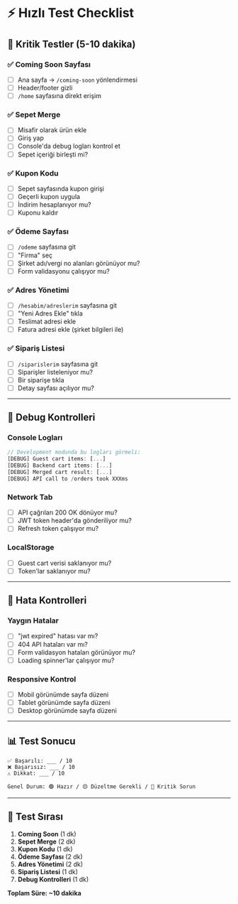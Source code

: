 # ⚡ Hızlı Test Checklist

## 🚀 Kritik Testler (5-10 dakika)

### ✅ Coming Soon Sayfası
- [ ] Ana sayfa → `/coming-soon` yönlendirmesi
- [ ] Header/footer gizli
- [ ] `/home` sayfasına direkt erişim

### ✅ Sepet Merge
- [ ] Misafir olarak ürün ekle
- [ ] Giriş yap
- [ ] Console'da debug logları kontrol et
- [ ] Sepet içeriği birleşti mi?

### ✅ Kupon Kodu
- [ ] Sepet sayfasında kupon girişi
- [ ] Geçerli kupon uygula
- [ ] İndirim hesaplanıyor mu?
- [ ] Kuponu kaldır

### ✅ Ödeme Sayfası
- [ ] `/odeme` sayfasına git
- [ ] "Firma" seç
- [ ] Şirket adı/vergi no alanları görünüyor mu?
- [ ] Form validasyonu çalışıyor mu?

### ✅ Adres Yönetimi
- [ ] `/hesabim/adreslerim` sayfasına git
- [ ] "Yeni Adres Ekle" tıkla
- [ ] Teslimat adresi ekle
- [ ] Fatura adresi ekle (şirket bilgileri ile)

### ✅ Sipariş Listesi
- [ ] `/siparislerim` sayfasına git
- [ ] Siparişler listeleniyor mu?
- [ ] Bir siparişe tıkla
- [ ] Detay sayfası açılıyor mu?

---

## 🔧 Debug Kontrolleri

### Console Logları
```javascript
// Development modunda bu logları görmeli:
[DEBUG] Guest cart items: [...]
[DEBUG] Backend cart items: [...]
[DEBUG] Merged cart result: [...]
[DEBUG] API call to /orders took XXXms
```

### Network Tab
- [ ] API çağrıları 200 OK dönüyor mu?
- [ ] JWT token header'da gönderiliyor mu?
- [ ] Refresh token çalışıyor mu?

### LocalStorage
- [ ] Guest cart verisi saklanıyor mu?
- [ ] Token'lar saklanıyor mu?

---

## 🚨 Hata Kontrolleri

### Yaygın Hatalar
- [ ] "jwt expired" hatası var mı?
- [ ] 404 API hataları var mı?
- [ ] Form validasyon hataları görünüyor mu?
- [ ] Loading spinner'lar çalışıyor mu?

### Responsive Kontrol
- [ ] Mobil görünümde sayfa düzeni
- [ ] Tablet görünümde sayfa düzeni
- [ ] Desktop görünümde sayfa düzeni

---

## 📊 Test Sonucu

```
✅ Başarılı: ___ / 10
❌ Başarısız: ___ / 10
⚠️ Dikkat: ___ / 10

Genel Durum: 🟢 Hazır / 🟡 Düzeltme Gerekli / 🔴 Kritik Sorun
```

---

## 🎯 Test Sırası

1. **Coming Soon** (1 dk)
2. **Sepet Merge** (2 dk)
3. **Kupon Kodu** (1 dk)
4. **Ödeme Sayfası** (2 dk)
5. **Adres Yönetimi** (2 dk)
6. **Sipariş Listesi** (1 dk)
7. **Debug Kontrolleri** (1 dk)

**Toplam Süre: ~10 dakika** 